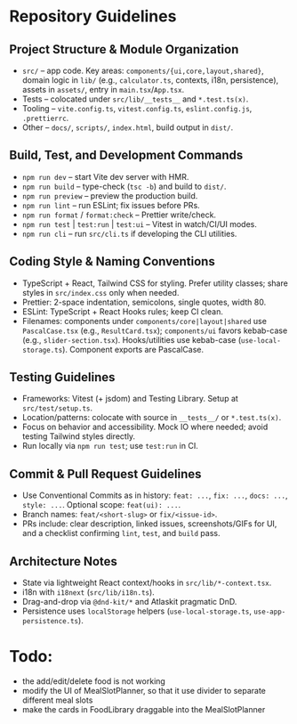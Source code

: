 # Repository Guidelines

## Project Structure & Module Organization

- `src/` – app code. Key areas: `components/{ui,core,layout,shared}`, domain logic in `lib/` (e.g., `calculator.ts`, contexts, i18n, persistence), assets in `assets/`, entry in `main.tsx`/`App.tsx`.
- Tests – colocated under `src/lib/__tests__` and `*.test.ts(x)`.
- Tooling – `vite.config.ts`, `vitest.config.ts`, `eslint.config.js`, `.prettierrc`.
- Other – `docs/`, `scripts/`, `index.html`, build output in `dist/`.

## Build, Test, and Development Commands

- `npm run dev` – start Vite dev server with HMR.
- `npm run build` – type-check (`tsc -b`) and build to `dist/`.
- `npm run preview` – preview the production build.
- `npm run lint` – run ESLint; fix issues before PRs.
- `npm run format` / `format:check` – Prettier write/check.
- `npm run test` | `test:run` | `test:ui` – Vitest in watch/CI/UI modes.
- `npm run cli` – run `src/cli.ts` if developing the CLI utilities.

## Coding Style & Naming Conventions

- TypeScript + React, Tailwind CSS for styling. Prefer utility classes; share styles in `src/index.css` only when needed.
- Prettier: 2-space indentation, semicolons, single quotes, width 80.
- ESLint: TypeScript + React Hooks rules; keep CI clean.
- Filenames: components under `components/core|layout|shared` use `PascalCase.tsx` (e.g., `ResultCard.tsx`); `components/ui` favors kebab-case (e.g., `slider-section.tsx`). Hooks/utilities use kebab-case (`use-local-storage.ts`). Component exports are PascalCase.

## Testing Guidelines

- Frameworks: Vitest (+ jsdom) and Testing Library. Setup at `src/test/setup.ts`.
- Location/patterns: colocate with source in `__tests__/` or `*.test.ts(x)`.
- Focus on behavior and accessibility. Mock IO where needed; avoid testing Tailwind styles directly.
- Run locally via `npm run test`; use `test:run` in CI.

## Commit & Pull Request Guidelines

- Use Conventional Commits as in history: `feat: ...`, `fix: ...`, `docs: ...`, `style: ...`. Optional scope: `feat(ui): ...`.
- Branch names: `feat/<short-slug>` or `fix/<issue-id>`.
- PRs include: clear description, linked issues, screenshots/GIFs for UI, and a checklist confirming `lint`, `test`, and `build` pass.

## Architecture Notes

- State via lightweight React context/hooks in `src/lib/*-context.tsx`.
- i18n with `i18next` (`src/lib/i18n.ts`).
- Drag-and-drop via `@dnd-kit/*` and Atlaskit pragmatic DnD.
- Persistence uses `localStorage` helpers (`use-local-storage.ts`, `use-app-persistence.ts`).

# Todo:

- the add/edit/delete food is not working
- modify the UI of MealSlotPlanner, so that it use divider to separate different meal slots
- make the cards in FoodLibrary draggable into the MealSlotPlanner

